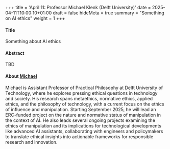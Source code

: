 +++
title = 'April 11: Professor Michael Klenk (Delft University)'
date = 2025-04-11T10:00:10+01:00
draft = false
hideMeta = true
summary = "Something on AI ethics"
weight = 1
+++
 

#### Title
Something about AI ethics

#### Abstract
TBD
 

#### About [Michael](https://www.michael-klenk.com)

Michael is Assistant Professor of Practical Philosophy at Delft University of Technology, where he explores pressing ethical questions in technology and society. His research spans metaethics, normative ethics, applied ethics, and the philosophy of technology, with a current focus on the ethics of influence and manipulation. Starting September 2025, he will lead an ERC-funded project on the nature and normative status of manipulation in the context of AI. He also leads several ongoing projects examining the ethics of manipulation and its implications for technological developments like advanced AI assistants, collaborating with engineers and policymakers to translate ethical insights into actionable frameworks for responsible research and innovation.




